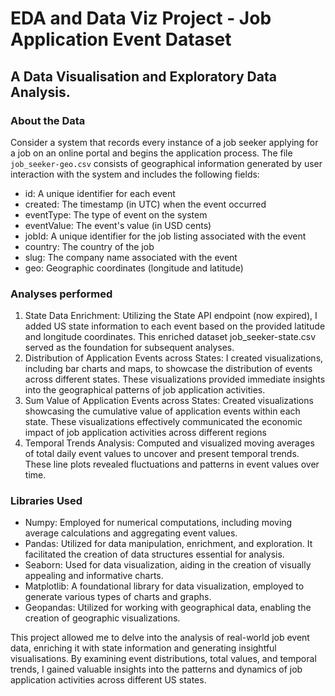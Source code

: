 # EDA and Data Viz Project - Job Application Event Dataset
## A Data Visualisation and Exploratory Data Analysis. 
 
### About the Data
Consider a system that records every instance of a job seeker applying for a job on an online portal and begins the application process. The file `job_seeker-geo.csv` consists of geographical information generated by user interaction with the system and includes the following fields:

- id: A unique identifier for each event
- created: The timestamp (in UTC) when the event occurred
- eventType: The type of event on the system
- eventValue: The event's value (in USD cents)
- jobId: A unique identifier for the job listing associated with the event
- country: The country of the job
- slug: The company name associated with the event
- geo: Geographic coordinates (longitude and latitude)

### Analyses performed
1. State Data Enrichment: Utilizing the State API endpoint (now expired), I added US state information to each event based on the provided latitude and longitude coordinates. This enriched dataset job_seeker-state.csv served as the foundation for subsequent analyses.
2. Distribution of Application Events across States: I created visualizations, including bar charts and maps, to showcase the distribution of events across different states.  These visualizations provided immediate insights into the geographical patterns of job application activities.
3. Sum Value of Application Events across States: Created visualizations showcasing the cumulative value of application events within each state. These visualizations effectively communicated the economic impact of job application activities across different regions
4. Temporal Trends Analysis: Computed and visualized moving averages of total daily event values to uncover and present temporal trends. These line plots revealed fluctuations and patterns in event values over time.

### Libraries Used
- Numpy: Employed for numerical computations, including moving average calculations and aggregating event values.
- Pandas: Utilized for data manipulation, enrichment, and exploration. It facilitated the creation of data structures essential for analysis.
- Seaborn: Used for data visualization, aiding in the creation of visually appealing and informative charts.
- Matplotlib: A foundational library for data visualization, employed to generate various types of charts and graphs.
- Geopandas: Utilized for working with geographical data, enabling the creation of geographic visualizations.

This project allowed me to delve into the analysis of real-world job event data, enriching it with state information and generating insightful visualisations. By examining event distributions, total values, and temporal trends, I gained valuable insights into the patterns and dynamics of job application activities across different US states.
